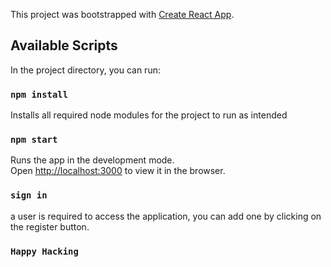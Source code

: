 This project was bootstrapped with [Create React App](https://github.com/facebook/create-react-app).

## Available Scripts

In the project directory, you can run:

### `npm install`
Installs all required node modules for the project to run as intended 

### `npm start`

Runs the app in the development mode.<br>
Open [http://localhost:3000](http://localhost:3000) to view it in the browser.

### `sign in`
a user is required to access the application, you can add one by clicking on the register button.

### `Happy Hacking`



